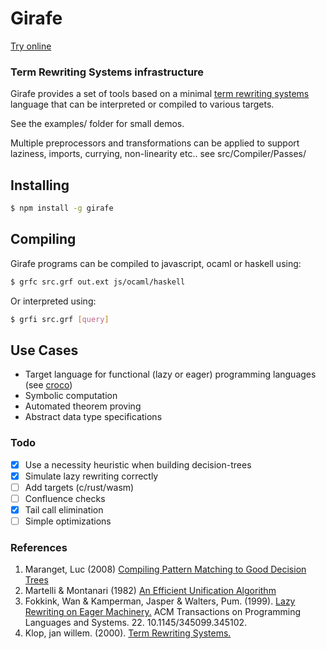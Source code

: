 # Girafe

[Try online](https://nathsou.github.io/Girafe/)

 ### Term Rewriting Systems infrastructure

Girafe provides a set of tools based on a minimal [term rewriting systems](https://en.wikipedia.org/wiki/Rewriting) language that can be interpreted or compiled to various targets.

See the examples/ folder for small demos.

Multiple preprocessors and transformations can be applied to support laziness, imports, currying, non-linearity etc.. see src/Compiler/Passes/

## Installing

```bash
$ npm install -g girafe
```

## Compiling
Girafe programs can be compiled to javascript, ocaml or haskell using:
```bash
$ grfc src.grf out.ext js/ocaml/haskell
```

Or interpreted using:
```bash
$ grfi src.grf [query]
```
## Use Cases

- Target language for functional (lazy or eager) programming languages (see [croco](https://github.com/nathsou/Croco))
- Symbolic computation
- Automated theorem proving
- Abstract data type specifications

### Todo

- [x] Use a necessity heuristic when building decision-trees
- [x] Simulate lazy rewriting correctly
- [ ] Add targets (c/rust/wasm)
- [ ] Confluence checks
- [x] Tail call elimination
- [ ] Simple optimizations

### References

1. Maranget, Luc (2008) [Compiling Pattern Matching to Good Decision Trees](http://moscova.inria.fr/~maranget/papers/ml05e-maranget.pdf)
2. Martelli & Montanari (1982) [An Efficient Unification Algorithm](http://moscova.inria.fr/~levy/courses/X/IF/03/pi/levy2/martelli-montanari.pdf)
3. Fokkink, Wan & Kamperman, Jasper & Walters, Pum. (1999). [Lazy Rewriting on Eager Machinery.](https://www.researchgate.net/publication/277293248_Lazy_Rewriting_on_Eager_Machinery) ACM Transactions on Programming Languages and Systems. 22. 10.1145/345099.345102. 
4. Klop, jan willem. (2000). [Term Rewriting Systems.](https://www.researchgate.net/publication/2472655_Term_Rewriting_Systems) 